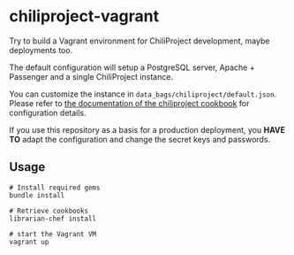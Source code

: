 # chiliproject-vagrant

Try to build a Vagrant environment for ChiliProject development, maybe
deployments too.

The default configuration will setup a PostgreSQL server, Apache + Passenger
and a single ChiliProject instance.

You can customize the instance in `data_bags/chiliproject/default.json`.
Please refer to [the documentation of the chiliproject
cookbook](https://github.com/meineerde/chiliproject-cookbook/blob/master/README.md)
for configuration details.

If you use this repository as a basis for a production deployment, you **HAVE
TO** adapt the configuration and change the secret keys and passwords.

## Usage

    # Install required gems
    bundle install

    # Retrieve cookbooks
    librarian-chef install

    # start the Vagrant VM
    vagrant up
